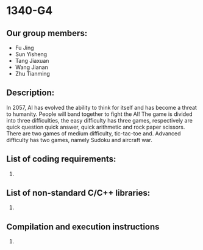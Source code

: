 # 1340-G4

## Our group members:
- Fu Jing
- Sun Yisheng
- Tang Jiaxuan
- Wang Jianan
- Zhu Tianming

## Description:
In 2057, AI has evolved the ability to think for itself and has become a threat to humanity. People will band together to fight the AI! The game is divided into three difficulties, the easy difficulty has three games, respectively are quick question quick answer, quick arithmetic and rock paper scissors. There are two games of medium difficulty, tic-tac-toe and. Advanced difficulty has two games, namely Sudoku and aircraft war.

## List of coding requirements:
1.

## List of non-standard C/C++ libraries:
1.

## Compilation and execution instructions
1.